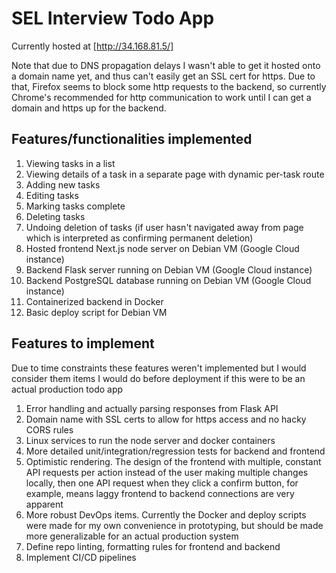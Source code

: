 # SEL Interview Todo App

Currently hosted at [http://34.168.81.5/]

Note that due to DNS propagation delays I wasn't able to get it hosted onto a domain name yet, and thus can't easily get an SSL cert for https. Due to that, Firefox seems to block some http requests to the backend, so currently Chrome's recommended for http communication to work until I can get a domain and https up for the backend.

## Features/functionalities implemented

1. Viewing tasks in a list
2. Viewing details of a task in a separate page with dynamic per-task route
2. Adding new tasks
2. Editing tasks
3. Marking tasks complete
4. Deleting tasks
5. Undoing deletion of tasks (if user hasn't navigated away from page which is interpreted as confirming permanent
   deletion)
6. Hosted frontend Next.js node server on Debian VM (Google Cloud instance)
6. Backend Flask server running on Debian VM (Google Cloud instance)
7. Backend PostgreSQL database running on Debian VM (Google Cloud instance)
7. Containerized backend in Docker
8. Basic deploy script for Debian VM

## Features to implement

Due to time constraints these features weren't implemented but I would consider them items I would do before deployment
if this were to be an actual production todo app

1. Error handling and actually parsing responses from Flask API
2. Domain name with SSL certs to allow for https access and no hacky CORS rules
3. Linux services to run the node server and docker containers
4. More detailed unit/integration/regression tests for backend and frontend
5. Optimistic rendering. The design of the frontend with multiple, constant API requests per action instead of the user
   making multiple changes locally, then one API request when they click a confirm button, for example, means laggy
   frontend to backend connections are very apparent
6. More robust DevOps items. Currently the Docker and deploy scripts were made for my own convenience in prototyping,
   but should be made more generalizable for an actual production system
7. Define repo linting, formatting rules for frontend and backend
8. Implement CI/CD pipelines
